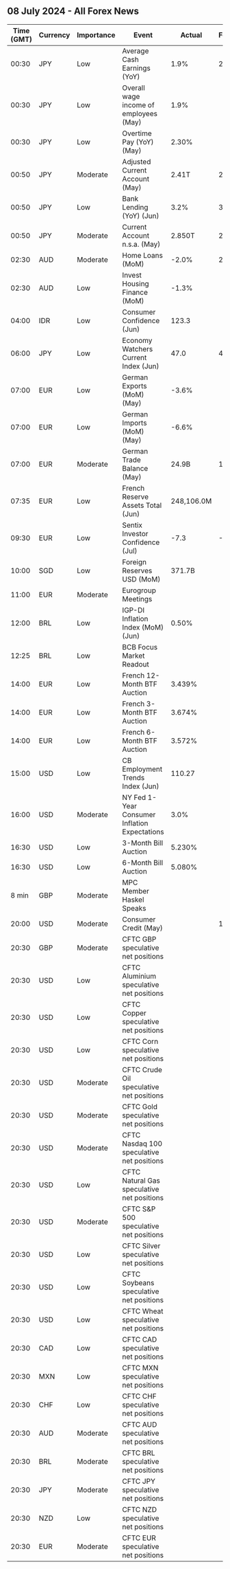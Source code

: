 ## 08 July 2024 - All Forex News

| Time (GMT) | Currency | Importance | Event | Actual | Forecast | Previous |
|------|----------|------------|-------|--------|----------|----------|
| 00:30 | JPY | Low | Average Cash Earnings (YoY) | 1.9% | 2.1% | 1.6% |
| 00:30 | JPY | Low | Overall wage income of employees (May) | 1.9% |  | 1.6% |
| 00:30 | JPY | Low | Overtime Pay (YoY) (May) | 2.30% |  | -1.20% |
| 00:50 | JPY | Moderate | Adjusted Current Account (May) | 2.41T | 2.07T | 2.52T |
| 00:50 | JPY | Low | Bank Lending (YoY) (Jun) | 3.2% | 3.1% | 2.9% |
| 00:50 | JPY | Moderate | Current Account n.s.a. (May) | 2.850T | 2.450T | 2.051T |
| 02:30 | AUD | Moderate | Home Loans (MoM) | -2.0% | 2.0% | 4.5% |
| 02:30 | AUD | Low | Invest Housing Finance (MoM) | -1.3% |  | 5.3% |
| 04:00 | IDR | Low | Consumer Confidence (Jun) | 123.3 |  | 125.2 |
| 06:00 | JPY | Low | Economy Watchers Current Index (Jun) | 47.0 | 46.1 | 45.7 |
| 07:00 | EUR | Low | German Exports (MoM) (May) | -3.6% |  | 1.7% |
| 07:00 | EUR | Low | German Imports (MoM) (May) | -6.6% |  | 1.2% |
| 07:00 | EUR | Moderate | German Trade Balance (May) | 24.9B | 19.9B | 22.2B |
| 07:35 | EUR | Low | French Reserve Assets Total (Jun) | 248,106.0M |  | 245,904.0M |
| 09:30 | EUR | Low | Sentix Investor Confidence (Jul) | -7.3 | -0.6 | 0.3 |
| 10:00 | SGD | Low | Foreign Reserves USD (MoM) | 371.7B |  | 370.5B |
| 11:00 | EUR | Moderate | Eurogroup Meetings |  |  |  |
| 12:00 | BRL | Low | IGP-DI Inflation Index (MoM) (Jun) | 0.50% |  | 0.87% |
| 12:25 | BRL | Low | BCB Focus Market Readout |  |  |  |
| 14:00 | EUR | Low | French 12-Month BTF Auction | 3.439% |  | 3.477% |
| 14:00 | EUR | Low | French 3-Month BTF Auction | 3.674% |  | 3.687% |
| 14:00 | EUR | Low | French 6-Month BTF Auction | 3.572% |  | 3.623% |
| 15:00 | USD | Low | CB Employment Trends Index (Jun) | 110.27 |  | 111.04 |
| 16:00 | USD | Moderate | NY Fed 1-Year Consumer Inflation Expectations | 3.0% |  | 3.2% |
| 16:30 | USD | Low | 3-Month Bill Auction | 5.230% |  | 5.240% |
| 16:30 | USD | Low | 6-Month Bill Auction | 5.080% |  | 5.115% |
| 8 min | GBP | Moderate | MPC Member Haskel Speaks |  |  |  |
| 20:00 | USD | Moderate | Consumer Credit (May) |  | 10.70B | 6.40B |
| 20:30 | GBP | Moderate | CFTC GBP speculative net positions |  |  | 44.0K |
| 20:30 | USD | Low | CFTC Aluminium speculative net positions |  |  | 2.3K |
| 20:30 | USD | Low | CFTC Copper speculative net positions |  |  | 50.1K |
| 20:30 | USD | Low | CFTC Corn speculative net positions |  |  | -169.8K |
| 20:30 | USD | Moderate | CFTC Crude Oil speculative net positions |  |  | 271.2K |
| 20:30 | USD | Moderate | CFTC Gold speculative net positions |  |  | 246.2K |
| 20:30 | USD | Moderate | CFTC Nasdaq 100 speculative net positions |  |  | 7.4K |
| 20:30 | USD | Low | CFTC Natural Gas speculative net positions |  |  | -89.3K |
| 20:30 | USD | Moderate | CFTC S&P 500 speculative net positions |  |  | -65.2K |
| 20:30 | USD | Low | CFTC Silver speculative net positions |  |  | 56.0K |
| 20:30 | USD | Low | CFTC Soybeans speculative net positions |  |  | -111.2K |
| 20:30 | USD | Low | CFTC Wheat speculative net positions |  |  | -44.5K |
| 20:30 | CAD | Low | CFTC CAD speculative net positions |  |  | -122.4K |
| 20:30 | MXN | Low | CFTC MXN speculative net positions |  |  | 57.8K |
| 20:30 | CHF | Low | CFTC CHF speculative net positions |  |  | -35.1K |
| 20:30 | AUD | Moderate | CFTC AUD speculative net positions |  |  | -23.7K |
| 20:30 | BRL | Moderate | CFTC BRL speculative net positions |  |  | -22.3K |
| 20:30 | JPY | Moderate | CFTC JPY speculative net positions |  |  | -173.9K |
| 20:30 | NZD | Low | CFTC NZD speculative net positions |  |  | 26.6K |
| 20:30 | EUR | Moderate | CFTC EUR speculative net positions |  |  | -8.4K |
